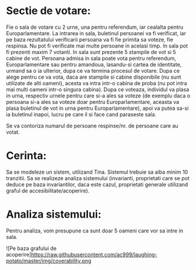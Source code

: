 # Sectie de votare:

Fie o sala de votare cu 2 urne, una pentru referendum, iar cealalta pentru Europarlamentare. La intrarea in sala, buletinul persoanei va fi verificat, iar pe baza rezultatului verificarii persoana va fi fie primita sa voteze, fie respinsa. Nu pot fi verificate mai multe persoane in acelasi timp. In sala pot fi prezenti maxim 7 votanti. In sala sunt prezente 5 stampile de vot si 5 cabine de vot. Persoana admisa in sala poate vota pentru referendum, Europarlamentare sau pentru amandoua, lasandu-si cartea de identitate, urmand sa o ia ulterior, dupa ce va termina procesul de votare. Dupa ce alege pentru ce va vota, daca are stampile si cabine disponibile (nu sunt utilizate de alti oameni), acesta va intra intr-o cabina de proba (nu pot intra mai multi oameni intr-o singura cabina). Dupa ce voteaza, individul va plasa in urna, respectiv urnele pentru care si-a ales sa voteze (de exemplu daca o persoana si-a ales sa voteze doar pentru Europarlamentare, aceasta va plasa buletinul de vot in urna pentru Europarlamentare), apoi va putea sa-si ia buletinul inapoi, lucru pe care il si face cand paraseste sala.

Se va contoriza numarul de persoane respinse/nr. de persoane care au votat.

# Cerinta:

Sa se modeleze un sistem, utilizand Tina. Sistemul trebuie sa aiba minim 10 tranzitii. Sa se realizeze analiza sistemului (invarianti, proprietati care se pot deduce pe baza invariantilor, daca este cazul, proprietati generale utilizand graful de accesibilitate/acoperire).

# Analiza sistemului:

Pentru analiza, vom presupune ca sunt doar 5 oameni care vor sa intre in sala.

![Pe baza grafului de acoperire]https://raw.githubusercontent.com/ac999/laughing-potato/master/img/coverability.png
